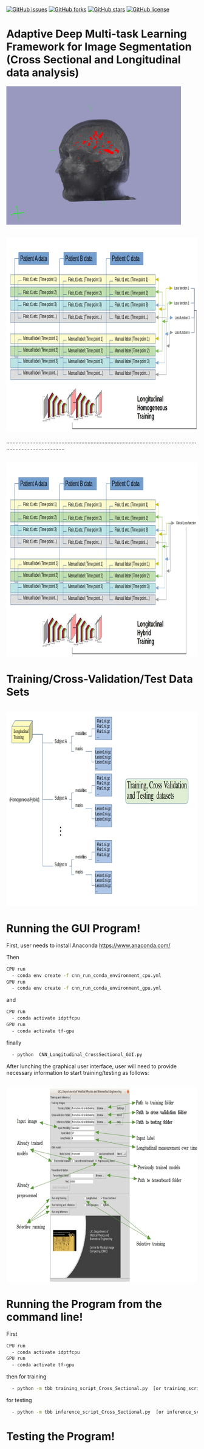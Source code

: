 [![GitHub issues](https://img.shields.io/github/issues/kbronik2017/UCL_MS)](https://github.com/kbronik2017/UCL_MS/issues)
[![GitHub forks](https://img.shields.io/github/forks/kbronik2017/UCL_MS)](https://github.com/kbronik2017/UCL_MS/network)
[![GitHub stars](https://img.shields.io/github/stars/kbronik2017/UCL_MS)](https://github.com/kbronik2017/UCL_MS/stargazers)
[![GitHub license](https://img.shields.io/github/license/kbronik2017/UCL_MS)](https://github.com/kbronik2017/UCL_MS/blob/master/LICENSE)


# Adaptive Deep Multi-task Learning Framework for Image Segmentation (Cross Sectional and Longitudinal data analysis)


![multiple sclerosis (MS) lesion segmentation](images/brain_lesion.gif)

<br>
 <img height="510" src="images/Homogeneous.jpg"/>
</br>

..................................................................................................................................................................


<br>
 <img height="510" src="images/Hybrid.jpg"/>
</br>

# Training/Cross-Validation/Test Data Sets

<br>
 <img height="510" src="images/hf.jpg"/>
</br>


# Running the GUI Program! 

First, user needs to install Anaconda https://www.anaconda.com/

Then


```sh
CPU run
  - conda env create -f cnn_run_conda_environment_cpu.yml 
GPU run
  - conda env create -f cnn_run_conda_environment_gpu.yml 
``` 
and 

```sh
CPU run
  - conda activate idptfcpu
GPU run 
  - conda activate tf-gpu
``` 
finally

```sh
  - python  CNN_Longitudinal_CrossSectional_GUI.py 
``` 

After lunching the graphical user interface, user will need to provide necessary information to start training/testing as follows:  

<br>
 <img height="510" src="images/help.png" />
</br>


# Running the Program from the command line!

First 

```sh
CPU run
  - conda activate idptfcpu
GPU run 
  - conda activate tf-gpu
``` 
then for training


```sh
  - python -m tbb training_script_Cross_Sectional.py  [or training_script_Longitudinal.py]
``` 

for testing

```sh
  - python -m tbb inference_script_Cross_Sectional.py  [or inference_script_Longitudinal.py]
``` 

# Testing the Program!



